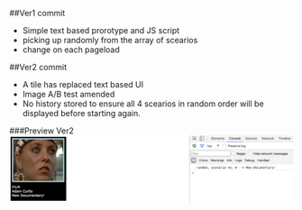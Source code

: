 ##Ver1 commit
- Simple text based prorotype and JS script
- picking up randomly from the array of scearios
- change on each pageload

##Ver2 commit
- A tile has replaced text based UI
- Image A/B test amended
- No history stored to ensure all 4 scearios in random order will be displayed before starting again.

###Preview Ver2
![ab-test screenshot](https://raw.githubusercontent.com/maciejk77/ab-test/master/img/Ver2.png?raw=true)

